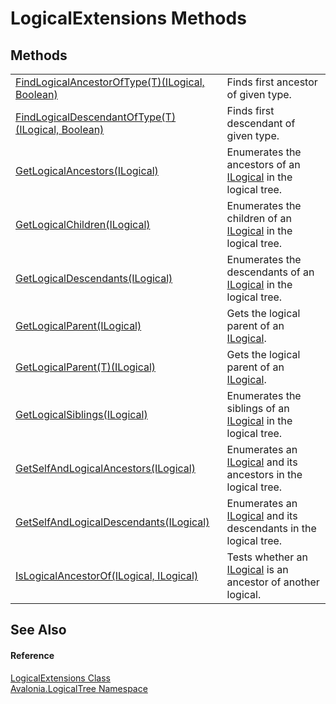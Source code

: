 # LogicalExtensions Methods




## Methods
<table>
<tr>
<td><a href="M_Avalonia_LogicalTree_LogicalExtensions_FindLogicalAncestorOfType__1">FindLogicalAncestorOfType(T)(ILogical, Boolean)</a></td>
<td>Finds first ancestor of given type.</td>
</tr>
<tr>
<td><a href="M_Avalonia_LogicalTree_LogicalExtensions_FindLogicalDescendantOfType__1">FindLogicalDescendantOfType(T)(ILogical, Boolean)</a></td>
<td>Finds first descendant of given type.</td>
</tr>
<tr>
<td><a href="M_Avalonia_LogicalTree_LogicalExtensions_GetLogicalAncestors">GetLogicalAncestors(ILogical)</a></td>
<td>Enumerates the ancestors of an <a href="T_Avalonia_LogicalTree_ILogical">ILogical</a> in the logical tree.</td>
</tr>
<tr>
<td><a href="M_Avalonia_LogicalTree_LogicalExtensions_GetLogicalChildren">GetLogicalChildren(ILogical)</a></td>
<td>Enumerates the children of an <a href="T_Avalonia_LogicalTree_ILogical">ILogical</a> in the logical tree.</td>
</tr>
<tr>
<td><a href="M_Avalonia_LogicalTree_LogicalExtensions_GetLogicalDescendants">GetLogicalDescendants(ILogical)</a></td>
<td>Enumerates the descendants of an <a href="T_Avalonia_LogicalTree_ILogical">ILogical</a> in the logical tree.</td>
</tr>
<tr>
<td><a href="M_Avalonia_LogicalTree_LogicalExtensions_GetLogicalParent">GetLogicalParent(ILogical)</a></td>
<td>Gets the logical parent of an <a href="T_Avalonia_LogicalTree_ILogical">ILogical</a>.</td>
</tr>
<tr>
<td><a href="M_Avalonia_LogicalTree_LogicalExtensions_GetLogicalParent__1">GetLogicalParent(T)(ILogical)</a></td>
<td>Gets the logical parent of an <a href="T_Avalonia_LogicalTree_ILogical">ILogical</a>.</td>
</tr>
<tr>
<td><a href="M_Avalonia_LogicalTree_LogicalExtensions_GetLogicalSiblings">GetLogicalSiblings(ILogical)</a></td>
<td>Enumerates the siblings of an <a href="T_Avalonia_LogicalTree_ILogical">ILogical</a> in the logical tree.</td>
</tr>
<tr>
<td><a href="M_Avalonia_LogicalTree_LogicalExtensions_GetSelfAndLogicalAncestors">GetSelfAndLogicalAncestors(ILogical)</a></td>
<td>Enumerates an <a href="T_Avalonia_LogicalTree_ILogical">ILogical</a> and its ancestors in the logical tree.</td>
</tr>
<tr>
<td><a href="M_Avalonia_LogicalTree_LogicalExtensions_GetSelfAndLogicalDescendants">GetSelfAndLogicalDescendants(ILogical)</a></td>
<td>Enumerates an <a href="T_Avalonia_LogicalTree_ILogical">ILogical</a> and its descendants in the logical tree.</td>
</tr>
<tr>
<td><a href="M_Avalonia_LogicalTree_LogicalExtensions_IsLogicalAncestorOf">IsLogicalAncestorOf(ILogical, ILogical)</a></td>
<td>Tests whether an <a href="T_Avalonia_LogicalTree_ILogical">ILogical</a> is an ancestor of another logical.</td>
</tr>
</table>

## See Also


#### Reference
<a href="T_Avalonia_LogicalTree_LogicalExtensions">LogicalExtensions Class</a>  
<a href="N_Avalonia_LogicalTree">Avalonia.LogicalTree Namespace</a>  

